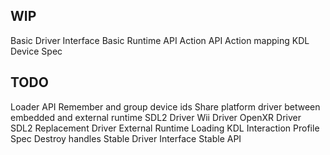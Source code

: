 ## WIP
Basic Driver Interface
Basic Runtime API
Action API
Action mapping
KDL Device Spec

## TODO
Loader API
Remember and group device ids
Share platform driver between embedded and external runtime
SDL2 Driver
Wii Driver
OpenXR Driver
SDL2 Replacement Driver
External Runtime Loading
KDL Interaction Profile Spec
Destroy handles
Stable Driver Interface
Stable API